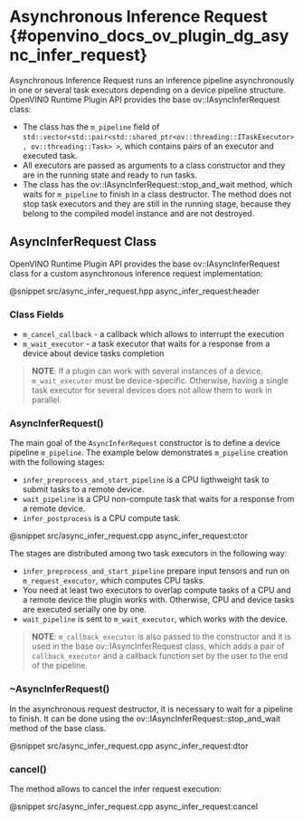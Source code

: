 # Asynchronous Inference Request {#openvino_docs_ov_plugin_dg_async_infer_request}

Asynchronous Inference Request runs an inference pipeline asynchronously in one or several task executors depending on a device pipeline structure.
OpenVINO Runtime Plugin API provides the base ov::IAsyncInferRequest class:

- The class has the `m_pipeline` field of `std::vector<std::pair<std::shared_ptr<ov::threading::ITaskExecutor>, ov::threading::Task> >`, which contains pairs of an executor and executed task.
- All executors are passed as arguments to a class constructor and they are in the running state and ready to run tasks.
- The class has the ov::IAsyncInferRequest::stop_and_wait method, which waits for `m_pipeline` to finish in a class destructor. The method does not stop task executors and they are still in the running stage, because they belong to the compiled model instance and are not destroyed.

AsyncInferRequest Class
------------------------

OpenVINO Runtime Plugin API provides the base ov::IAsyncInferRequest class for a custom asynchronous inference request implementation:

@snippet src/async_infer_request.hpp async_infer_request:header

### Class Fields

- `m_cancel_callback` - a callback which allows to interrupt the execution
- `m_wait_executor` - a task executor that waits for a response from a device about device tasks completion

> **NOTE**: If a plugin can work with several instances of a device, `m_wait_executor` must be device-specific. Otherwise, having a single task executor for several devices does not allow them to work in parallel.

### AsyncInferRequest()

The main goal of the `AsyncInferRequest` constructor is to define a device pipeline `m_pipeline`. The example below demonstrates `m_pipeline` creation with the following stages:

- `infer_preprocess_and_start_pipeline` is a CPU ligthweight task to submit tasks to a remote device.
- `wait_pipeline` is a CPU non-compute task that waits for a response from a remote device.
- `infer_postprocess` is a CPU compute task.

@snippet src/async_infer_request.cpp async_infer_request:ctor

The stages are distributed among two task executors in the following way:

- `infer_preprocess_and_start_pipeline` prepare input tensors and run on `m_request_executor`, which computes CPU tasks.
- You need at least two executors to overlap compute tasks of a CPU and a remote device the plugin works with. Otherwise, CPU and device tasks are executed serially one by one.
- `wait_pipeline` is sent to `m_wait_executor`, which works with the device.

> **NOTE**: `m_callback_executor` is also passed to the constructor and it is used in the base ov::IAsyncInferRequest class, which adds a pair of `callback_executor` and a callback function set by the user to the end of the pipeline.

### ~AsyncInferRequest()

In the asynchronous request destructor, it is necessary to wait for a pipeline to finish. It can be done using the ov::IAsyncInferRequest::stop_and_wait method of the base class.

@snippet src/async_infer_request.cpp async_infer_request:dtor

### cancel()

The method allows to cancel the infer request execution:

@snippet src/async_infer_request.cpp async_infer_request:cancel
